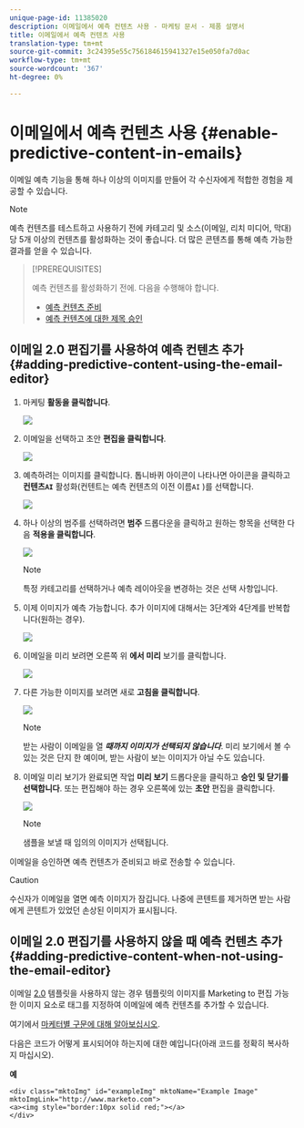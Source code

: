 ```yaml
---
unique-page-id: 11385020
description: 이메일에서 예측 컨텐츠 사용 - 마케팅 문서 - 제품 설명서
title: 이메일에서 예측 컨텐츠 사용
translation-type: tm+mt
source-git-commit: 3c24395e55c756184615941327e15e050fa7d0ac
workflow-type: tm+mt
source-wordcount: '367'
ht-degree: 0%

---
```



# 이메일에서 예측 컨텐츠 사용 {#enable-predictive-content-in-emails}

이메일 예측 기능을 통해 하나 이상의 이미지를 만들어 각 수신자에게 적합한 경험을 제공할 수 있습니다.

>[!NOTE]
>
>예측 컨텐츠를 테스트하고 사용하기 전에 카테고리 및 소스(이메일, 리치 미디어, 막대)당 5개 이상의 컨텐츠를 활성화하는 것이 좋습니다. 더 많은 콘텐츠를 통해 예측 가능한 결과를 얻을 수 있습니다.

>[!PREREQUISITES]
>
>예측 컨텐츠를 활성화하기 전에. 다음을 수행해야 합니다.
>
>* [예측 컨텐츠 준비](/help/marketo/product-docs/predictive-content/working-with-predictive-content/edit-predictive-content-for-emails.md)
>* [예측 컨텐츠에 대한 제목 승인](/help/marketo/product-docs/predictive-content/working-with-all-content/approve-a-title-for-predictive-content.md)


## 이메일 2.0 편집기를 사용하여 예측 컨텐츠 추가 {#adding-predictive-content-using-the-email-editor}

1. 마케팅 **활동을 클릭합니다**.

   ![](assets/one.png)

1. 이메일을 선택하고 초안 **편집을 클릭합니다**.

   ![](assets/two.png)

1. 예측하려는 이미지를 클릭합니다. 톱니바퀴 아이콘이 나타나면 아이콘을 클릭하고 **컨텐츠`AI`** 활성화(컨텐트는 예측 컨텐츠의 이전 이름`AI` )를 선택합니다.

   ![](assets/three.png)

1. 하나 이상의 범주를 선택하려면 **범주** 드롭다운을 클릭하고 원하는 항목을 선택한 다음 **적용을 클릭합니다**.

   ![](assets/four.png)

   >[!NOTE]
   >
   >특정 카테고리를 선택하거나 예측 레이아웃을 변경하는 것은 선택 사항입니다.

1. 이제 이미지가 예측 가능합니다. 추가 이미지에 대해서는 3단계와 4단계를 반복합니다(원하는 경우).

   ![](assets/five.png)

1. 이메일을 미리 보려면 오른쪽 위 **에서 미리** 보기를 클릭합니다.

   ![](assets/six.png)

1. 다른 가능한 이미지를 보려면 새로 **고침을 클릭합니다**.

   ![](assets/seven.png)

   >[!NOTE]
   >
   >받는 사람이 이메일을 열 **_때까지 이미지가 선택되지 않습니다_**. 미리 보기에서 볼 수 있는 것은 단지 한 예이며, 받는 사람이 보는 이미지가 아닐 수도 있습니다.

1. 이메일 미리 보기가 완료되면 작업 **미리 보기** 드롭다운을 클릭하고 **승인 및 닫기를 선택합니다**. 또는 편집해야 하는 경우 오른쪽에 있는 **초안** 편집을 클릭합니다.

   ![](assets/eight.png)

   >[!NOTE]
   >
   >샘플을 보낼 때 임의의 이미지가 선택됩니다.

이메일을 승인하면 예측 컨텐츠가 준비되고 바로 전송할 수 있습니다.

>[!CAUTION]
>
>수신자가 이메일을 열면 예측 이미지가 잠깁니다. 나중에 콘텐트를 제거하면 받는 사람에게 콘텐트가 있었던 손상된 이미지가 표시됩니다.

## 이메일 2.0 편집기를 사용하지 않을 때 예측 컨텐츠 추가 {#adding-predictive-content-when-not-using-the-email-editor}

이메일 [2.0](/help/marketo/product-docs/email-marketing/general/email-editor-2/email-editor-v2-0-overview.md) 템플릿을 사용하지 않는 경우 템플릿의 이미지를 Marketing to 편집 가능한 이미지 요소로 태그를 지정하여 이메일에 예측 컨텐츠를 추가할 수 있습니다.

여기에서 [마케터별 구문에 대해 알아보십시오](/help/marketo/product-docs/email-marketing/general/email-editor-2/email-template-syntax.md#elements).

다음은 코드가 어떻게 표시되어야 하는지에 대한 예입니다(아래 코드를 정확히 복사하지 마십시오).

**예**

```example
<div class="mktoImg" id="exampleImg" mktoName="Example Image" mktoImgLink="http://www.marketo.com">  
<a><img style="border:10px solid red;"></a>  
</div>
```
